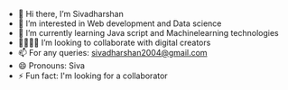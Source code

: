 - 👋 Hi there, I’m Sivadharshan 
- 👀 I’m interested in Web development and Data science 
- 🚀 I’m currently learning Java script and Machinelearning technologies 
- 🫱🏼‍🫲🏻 I’m looking to collaborate with digital creators
- 📫 For any queries: sivadharshan2004@gmail.com 
- 😄 Pronouns: Siva 
- ⚡ Fun fact: I'm looking for a collaborator 

<!---
Siva311004/Siva311004 is a ✨ special ✨ repository because its `README.md` (this file) appears on your GitHub profile.
You can click the Preview link to take a look at your changes.
--->
